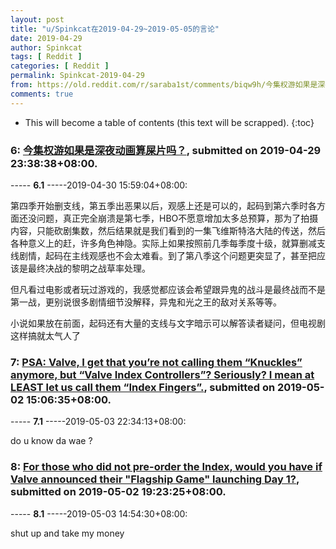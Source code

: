 ```yaml
---
layout: post
title: "u/Spinkcat在2019-04-29~2019-05-05的言论"
date: 2019-04-29
author: Spinkcat
tags: [ Reddit ]
categories: [ Reddit ]
permalink: Spinkcat-2019-04-29
from: https://old.reddit.com/r/saraba1st/comments/biqw9h/今集权游如果是深夜动画算屎片吗/
comments: true
---
```


* This will become a table of contents (this text will be scrapped).
{:toc}

### 6: [今集权游如果是深夜动画算屎片吗？](https://old.reddit.com/r/saraba1st/comments/biqw9h/今集权游如果是深夜动画算屎片吗/), submitted on 2019-04-29 23:38:38+08:00.

----- __6.1__ -----2019-04-30 15:59:04+08:00:

第四季开始删支线，第五季出恶果以后，观感上还是可以的，起码到第六季时各方面还没问题，真正完全崩溃是第七季，HBO不愿意增加太多总预算，那为了拍摄内容，只能砍剧集数，然后结果就是我们看到的一集飞维斯特洛大陆的传送，然后各种意义上的赶，许多角色神隐。实际上如果按照前几季每季度十级，就算删减支线剧情，起码在主线观感也不会太难看。到了第八季这个问题更突显了，甚至把应该是最终决战的黎明之战草率处理。

但凡看过电影或者玩过游戏的，我感觉都应该会希望跟异鬼的战斗是最终战而不是第一战，更别说很多剧情细节没解释，异鬼和光之王的敌对关系等等。

小说如果放在前面，起码还有大量的支线与文字暗示可以解答读者疑问，但电视剧这样搞就太气人了

### 7: [PSA: Valve, I get that you’re not calling them “Knuckles” anymore, but “Valve Index Controllers”? Seriously? I mean at LEAST let us call them “Index Fingers”.](https://old.reddit.com/r/ValveIndex/comments/bjrzhe/psa_valve_i_get_that_youre_not_calling_them/), submitted on 2019-05-02 15:06:35+08:00.

----- __7.1__ -----2019-05-03 22:34:13+08:00:

do u know da wae ?

### 8: [For those who did not pre-order the Index, would you have if Valve announced their "Flagship Game" launching Day 1?](https://old.reddit.com/r/ValveIndex/comments/bjts9c/for_those_who_did_not_preorder_the_index_would/), submitted on 2019-05-02 19:23:25+08:00.

----- __8.1__ -----2019-05-03 14:54:30+08:00:

shut up and take my money

